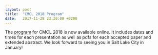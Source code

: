 ```yaml
---
layout: post
title:  "CMCL 2018 Program"
date:   2017-11-28 23:30:00 +0200
---
```


The [program](program) for CMCL 2018 is now available online. It includes dates and times for each presentation as well as pdfs for each accepted paper and extended abstract. We look forward to seeing you in Salt Lake City in January!

